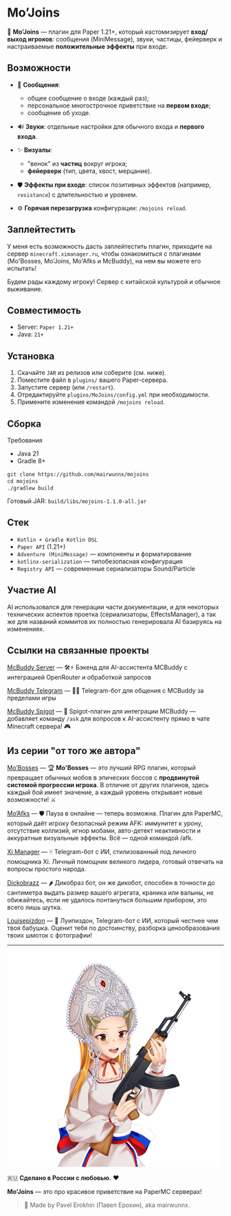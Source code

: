 # Mo’Joins

🎉 **Mo’Joins** — плагин для Paper 1.21+, который кастомизирует **вход/выход игроков**: 
сообщения (MiniMessage), звуки, частицы, фейерверк и настраиваемые **положительные эффекты** при входе.

## Возможности

- 📨 **Сообщения**:  
  - общее сообщение о входе (каждый раз);  
  - персональное многострочное приветствие на **первом входе**;  
  - сообщение об уходе.

- 🔊 **Звуки**: отдельные настройки для обычного входа и **первого входа**.

- ✨ **Визуалы**:  
  - "венок" из **частиц** вокруг игрока;  
  - **фейерверк** (тип, цвета, хвост, мерцание).

- 🛡️ **Эффекты при входе**: список позитивных эффектов (например, `resistance`) с длительностью и уровнем.

- ⚙️ **Горячая перезагрузка** конфигурации: `/mojoins reload`.

## Заплейтестить

У меня есть возможность дасть заплейтестить плагин, приходите на сервер `minecraft.ximanager.ru`, чтобы ознакомиться с плагинами (Mo'Bosses, Mo'Joins, Mo'Afks и McBuddy), на нем вы
можете его испытать!

Будем рады каждому игроку! Сервер с китайской культурой и обычное выживание.

## Совместимость

- Server: `Paper 1.21+`
- Java: `21+`

## Установка

1. Скачайте `JAR` из релизов или соберите (см. ниже).
2. Поместите файл в `plugins/` вашего Paper-сервера.
3. Запустите сервер (или `/restart`).
4. Отредактируйте `plugins/MoJoins/config.yml` при необходимости.
5. Примените изменения командой `/mojoins reload`.

## Сборка

Требования

- Java 21
- Gradle 8+

```shell
git clone https://github.com/mairwunnx/mojoins
cd mojoins
./gradlew build
```

Готовый JAR: `build/libs/mojoins-1.1.0-all.jar`

## Стек

- `Kotlin + Gradle Kotlin DSL`
- `Paper API` (1.21+)
- `Adventure (MiniMessage)` — компоненты и форматирование
- `kotlinx-serialization` — типобезопасная конфигурация
- `Registry API` — современные сериализаторы Sound/Particle

## Участие AI

AI использовался для генерации части документации, и для некоторых технических аспектов проетка (сериализаторы, EffectsManager), а так же для названий коммитов их полностью
генерировала AI базируясь на изменениях.

## Ссылки на связанные проекты

[McBuddy Server](https://github.com/mcbuddy-ai/mcbuddy-server) — 🛠️⚡ Бэкенд для AI-ассистента MCBuddy с интеграцией OpenRouter и обработкой запросов

[McBuddy Telegram](https://github.com/mcbuddy-ai/mcbuddy-bot) — 🤖📱 Telegram-бот для общения с MCBuddy за пределами игры

[McBuddy Spigot](https://github.com/mcbuddy-ai/mcbuddy-spigot) — 💬 Spigot-плагин для интеграции MCBuddy — добавляет команду `/ask` для вопросов к AI-ассистенту прямо в чате
Minecraft сервера! 🎮

## Из серии "от того же автора"

[Mo’Bosses](https://github.com/mairwunnx/mobosses) — 🏆 **Mo'Bosses** — это лучший RPG плагин, который превращает обычных мобов в эпических боссов с **продвинутой системой
прогрессии игрока**. В отличие от других плагинов, здесь каждый бой имеет значение, а каждый уровень открывает новые возможности! ⚔

[Mo’Afks](https://github.com/mairwunnx/moafks) — 🛡️ Пауза в онлайне — теперь возможна. Плагин для PaperMC, который даёт игроку безопасный режим AFK: иммунитет к урону, отсутствие коллизий, игнор мобами, авто-детект неактивности и аккуратные визуальные эффекты. Всё — одной командой /afk.

[Xi Manager](https://github.com/mairwunnx/xi) — 🀄️ Telegram-бот с ИИ, стилизованный под личного помощника Xi. Личный помощник великого лидера, готовый отвечать на вопросы простого
народа.

[Dickobrazz](https://github.com/mairwunnx/dickobrazz) — 🌶️ Дикобраз бот, он же дикобот, способен в точности до сантиметра выдать размер вашего агрегата, краника или валыны, не
обижайтесь, если не удалось понтануться большим прибором, это всего лишь шутка.

[Louisepizdon](https://github.com/MairwunNx/louisepizdon) — 🥀 Луипиздон, Telegram-бот с ИИ, который честнее чем твоя бабушка. Оценит тебя по достоинству, разборка ценообразования
твоих шмоток с фотографии!

---

![image](./media.jpg)

🇷🇺 **Сделано в России с любовью.** ❤️

**Mo’Joins** — это про красивое приветствие на PaperMC серверах!

> 🫡 Made by Pavel Erokhin (Павел Ерохин), aka mairwunnx.